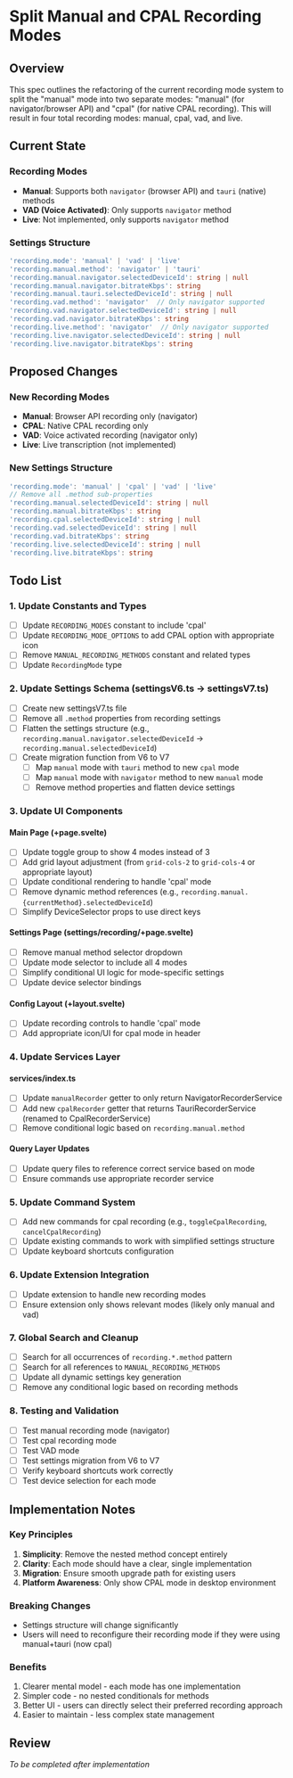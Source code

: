 # Split Manual and CPAL Recording Modes

## Overview

This spec outlines the refactoring of the current recording mode system to split the "manual" mode into two separate modes: "manual" (for navigator/browser API) and "cpal" (for native CPAL recording). This will result in four total recording modes: manual, cpal, vad, and live.

## Current State

### Recording Modes
- **Manual**: Supports both `navigator` (browser API) and `tauri` (native) methods
- **VAD (Voice Activated)**: Only supports `navigator` method
- **Live**: Not implemented, only supports `navigator` method

### Settings Structure
```typescript
'recording.mode': 'manual' | 'vad' | 'live'
'recording.manual.method': 'navigator' | 'tauri'
'recording.manual.navigator.selectedDeviceId': string | null
'recording.manual.navigator.bitrateKbps': string
'recording.manual.tauri.selectedDeviceId': string | null
'recording.vad.method': 'navigator'  // Only navigator supported
'recording.vad.navigator.selectedDeviceId': string | null
'recording.vad.navigator.bitrateKbps': string
'recording.live.method': 'navigator'  // Only navigator supported
'recording.live.navigator.selectedDeviceId': string | null
'recording.live.navigator.bitrateKbps': string
```

## Proposed Changes

### New Recording Modes
- **Manual**: Browser API recording only (navigator)
- **CPAL**: Native CPAL recording only
- **VAD**: Voice activated recording (navigator only)
- **Live**: Live transcription (not implemented)

### New Settings Structure
```typescript
'recording.mode': 'manual' | 'cpal' | 'vad' | 'live'
// Remove all .method sub-properties
'recording.manual.selectedDeviceId': string | null
'recording.manual.bitrateKbps': string
'recording.cpal.selectedDeviceId': string | null
'recording.vad.selectedDeviceId': string | null
'recording.vad.bitrateKbps': string
'recording.live.selectedDeviceId': string | null
'recording.live.bitrateKbps': string
```

## Todo List

### 1. Update Constants and Types
- [ ] Update `RECORDING_MODES` constant to include 'cpal'
- [ ] Update `RECORDING_MODE_OPTIONS` to add CPAL option with appropriate icon
- [ ] Remove `MANUAL_RECORDING_METHODS` constant and related types
- [ ] Update `RecordingMode` type

### 2. Update Settings Schema (settingsV6.ts → settingsV7.ts)
- [ ] Create new settingsV7.ts file
- [ ] Remove all `.method` properties from recording settings
- [ ] Flatten the settings structure (e.g., `recording.manual.navigator.selectedDeviceId` → `recording.manual.selectedDeviceId`)
- [ ] Create migration function from V6 to V7
  - [ ] Map `manual` mode with `tauri` method to new `cpal` mode
  - [ ] Map `manual` mode with `navigator` method to new `manual` mode
  - [ ] Remove method properties and flatten device settings

### 3. Update UI Components

#### Main Page (+page.svelte)
- [ ] Update toggle group to show 4 modes instead of 3
- [ ] Add grid layout adjustment (from `grid-cols-2` to `grid-cols-4` or appropriate layout)
- [ ] Update conditional rendering to handle 'cpal' mode
- [ ] Remove dynamic method references (e.g., `recording.manual.{currentMethod}.selectedDeviceId`)
- [ ] Simplify DeviceSelector props to use direct keys

#### Settings Page (settings/recording/+page.svelte)
- [ ] Remove manual method selector dropdown
- [ ] Update mode selector to include all 4 modes
- [ ] Simplify conditional UI logic for mode-specific settings
- [ ] Update device selector bindings

#### Config Layout (+layout.svelte)
- [ ] Update recording controls to handle 'cpal' mode
- [ ] Add appropriate icon/UI for cpal mode in header

### 4. Update Services Layer

#### services/index.ts
- [ ] Update `manualRecorder` getter to only return NavigatorRecorderService
- [ ] Add new `cpalRecorder` getter that returns TauriRecorderService (renamed to CpalRecorderService)
- [ ] Remove conditional logic based on `recording.manual.method`

#### Query Layer Updates
- [ ] Update query files to reference correct service based on mode
- [ ] Ensure commands use appropriate recorder service

### 5. Update Command System
- [ ] Add new commands for cpal recording (e.g., `toggleCpalRecording`, `cancelCpalRecording`)
- [ ] Update existing commands to work with simplified settings structure
- [ ] Update keyboard shortcuts configuration

### 6. Update Extension Integration
- [ ] Update extension to handle new recording modes
- [ ] Ensure extension only shows relevant modes (likely only manual and vad)

### 7. Global Search and Cleanup
- [ ] Search for all occurrences of `recording.*.method` pattern
- [ ] Search for all references to `MANUAL_RECORDING_METHODS`
- [ ] Update all dynamic settings key generation
- [ ] Remove any conditional logic based on recording methods

### 8. Testing and Validation
- [ ] Test manual recording mode (navigator)
- [ ] Test cpal recording mode
- [ ] Test VAD mode
- [ ] Test settings migration from V6 to V7
- [ ] Verify keyboard shortcuts work correctly
- [ ] Test device selection for each mode

## Implementation Notes

### Key Principles
1. **Simplicity**: Remove the nested method concept entirely
2. **Clarity**: Each mode should have a clear, single implementation
3. **Migration**: Ensure smooth upgrade path for existing users
4. **Platform Awareness**: Only show CPAL mode in desktop environment

### Breaking Changes
- Settings structure will change significantly
- Users will need to reconfigure their recording mode if they were using manual+tauri (now cpal)

### Benefits
1. Clearer mental model - each mode has one implementation
2. Simpler code - no nested conditionals for methods
3. Better UI - users can directly select their preferred recording approach
4. Easier to maintain - less complex state management

## Review
*To be completed after implementation*